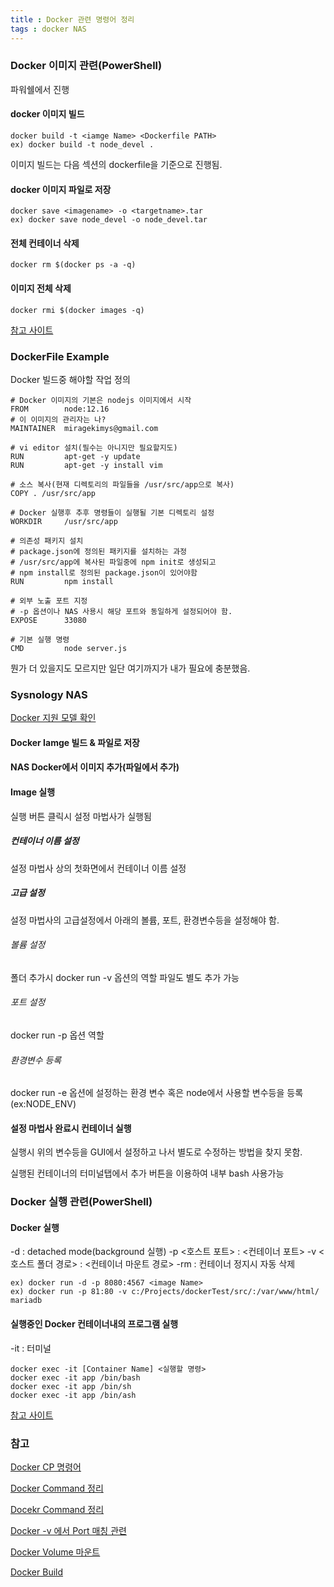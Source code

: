 ```yaml
---
title : Docker 관련 명령어 정리
tags : docker NAS
---
```

### Docker 이미지 관련(PowerShell)
파워쉘에서 진행
#### docker 이미지 빌드 
```
docker build -t <iamge Name> <Dockerfile PATH>
ex) docker build -t node_devel .
```
이미지 빌드는 다음 섹션의 dockerfile을 기준으로 진행됨.

#### docker 이미지 파일로 저장
```
docker save <imagename> -o <targetname>.tar
ex) docker save node_devel -o node_devel.tar
```

#### 전체 컨테이너 삭제
```
docker rm $(docker ps -a -q)
```
#### 이미지 전체 삭제
```
docker rmi $(docker images -q)
```
[참고 사이트](https://pandora.tistory.com/202)

### DockerFile Example
Docker 빌드중 해야할 작업 정의
```
# Docker 이미지의 기본은 nodejs 이미지에서 시작 
FROM        node:12.16
# 이 이미지의 관리자는 나?
MAINTAINER  miragekimys@gmail.com

# vi editor 설치(필수는 아니지만 필요할지도)
RUN         apt-get -y update
RUN         apt-get -y install vim
 
# 소스 복사(현재 디렉토리의 파일들을 /usr/src/app으로 복사)
COPY . /usr/src/app  
 
# Docker 실행후 추후 명령들이 실행될 기본 디렉토리 설정
WORKDIR     /usr/src/app

# 의존성 패키지 설치
# package.json에 정의된 패키지를 설치하는 과정 
# /usr/src/app에 복사된 파일중에 npm init로 생성되고
# npm install로 정의된 package.json이 있어야함
RUN         npm install
 
# 외부 노출 포트 지정
# -p 옵션이나 NAS 사용시 해당 포트와 동일하게 설정되어야 함. 
EXPOSE      33080

# 기본 실행 명령
CMD         node server.js
```
뭔가 더 있을지도 모르지만 일단 여기까지가 내가 필요에 충분했음.

### Sysnology NAS
[Docker 지원 모델 확인](https://www.synology.com/ko-kr/dsm/packages/Docker)
#### Docker Iamge 빌드 & 파일로 저장
#### NAS Docker에서 이미지 추가(파일에서 추가)
#### Image 실행
실행 버튼 클릭시 설정 마법사가 실행됨
##### 컨테이너 이름 설정
설정 마법사 상의 첫화면에서 컨테이너 이름 설정
##### 고급 설정
설정 마법사의 고급설정에서 아래의 볼륨, 포트, 환경변수등을 설정해야 함.
###### 볼륨 설정 
폴더 추가시 docker run -v 옵션의 역할
파일도 별도 추가 가능
###### 포트 설정
docker run -p 옵션 역할
###### 환경변수 등록
docker run -e 옵션에 설정하는 환경 변수
혹은 node에서 사용할 변수등을 등록(ex:NODE_ENV)
#### 설정 마법사 완료시 컨테이너 실행 

실행시 위의 변수등을 GUI에서 설정하고 나서 별도로 수정하는 방법을 찾지 못함.

실행된 컨테이너의 터미널탭에서 추가 버튼을 이용하여 내부 bash 사용가능

### Docker 실행 관련(PowerShell)
#### Docker 실행
-d : detached mode(background 실행)
-p <호스트 포트> : <컨테이너 포트>
-v <호스트 폴더 경로> : <컨테이너 마운트 경로>
-rm : 컨테이너 정지시 자동 삭제
```
ex) docker run -d -p 8080:4567 <image Name>
ex) docker run -p 81:80 -v c:/Projects/dockerTest/src/:/var/www/html/ mariadb
```
#### 실행중인 Docker 컨테이너내의 프로그램 실행
-it : 터미널 
```
docker exec -it [Container Name] <실행할 명령>
docker exec -it app /bin/bash
docker exec -it app /bin/sh
docker exec -it app /bin/ash
```
[참고 사이트](http://pyrasis.com/book/DockerForTheReallyImpatient/Chapter20/28)

### 참고
[Docker CP 명령어](https://www.leafcats.com/163)

[Docker Command 정리](https://jungwoon.github.io/docker/2019/01/11/Docker-1/)

[Docekr Command 정리](http://pyrasis.com/Docker/Docker-HOWTO#stop)

[Docker -v 에서 Port 매칭 관련](https://stackoverflow.com/questions/48629001/trying-to-run-a-simple-express-server-on-a-docker-but-cant-access-any-routes)

[Docker Volume 마운트](https://stackoverflow.com/questions/47162825/docker-volumes-on-windows-10)

[Docker Build](https://subicura.com/2017/02/10/docker-guide-for-beginners-create-image-and-deploy.html#sinatra-%EC%9B%B9-%EC%95%A0%ED%94%8C%EB%A6%AC%EC%BC%80%EC%9D%B4%EC%85%98-%EC%83%98%ED%94%8C)